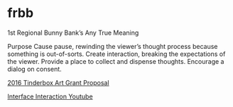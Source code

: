 # frbb
1st Regional Bunny Bank’s Any True Meaning



Purpose
Cause pause, rewinding the viewer’s thought process because something is out-of-sorts.
Create interaction, breaking the expectations of the viewer.
Provide a place to collect and dispense thoughts.
Encourage a dialog on consent.



[2016 Tinderbox Art Grant Proposal](https://docs.google.com/document/d/1dQJG28XFIF0B7jTDBVXjDPhiHN4_TuhNiymJ90k8o_4/edit?usp=sharing)

[Interface Interaction Youtube](https://youtu.be/7ocgCz-3aLk)

